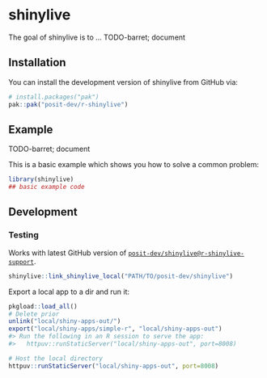 
# shinylive

<!-- badges: start -->
<!-- badges: end -->

The goal of shinylive is to ... TODO-barret; document

## Installation

You can install the development version of shinylive from GitHub via:

``` r
# install.packages("pak")
pak::pak("posit-dev/r-shinylive")
```

## Example

TODO-barret; document

This is a basic example which shows you how to solve a common problem:

``` r
library(shinylive)
## basic example code
```


## Development

### Testing

Works with latest GitHub version of [`posit-dev/shinylive@r-shinylive-support`](https://github.com/posit-dev/shinylive/tree/r-shinylive-support).

```r
shinylive::link_shinylive_local("PATH/TO/posit-dev/shinylive")
```

Export a local app to a dir and run it:

```r
pkgload::load_all()
# Delete prior
unlink("local/shiny-apps-out/")
export("local/shiny-apps/simple-r", "local/shiny-apps-out")
#> Run the following in an R session to serve the app:
#>   httpuv::runStaticServer("local/shiny-apps-out", port=8008)

# Host the local directory
httpuv::runStaticServer("local/shiny-apps-out", port=8008)
```
